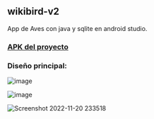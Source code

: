 ## wikibird-v2
App de Aves con java y sqlite en android studio.

### [APK del proyecto](https://github.com/IAN63k/app-suma-andorid-studio)

### Diseño principal:
![image](https://user-images.githubusercontent.com/81268917/196700897-6101741b-828d-4bdb-bbb5-9991883e1ec2.png)

![image](https://user-images.githubusercontent.com/81268917/196700521-07ebd50a-dba9-4a68-b20e-e1fc2e453282.png)

![Screenshot 2022-11-20 233518](https://user-images.githubusercontent.com/81268917/202966540-eaa5cd19-286b-423f-bf45-f3f974efb892.jpg)

